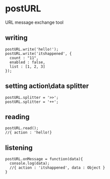 # postURL
URL message exchange tool

## writing
```
postURL.write('hello!');
postURL.write('itshappened', {
  count : "11",
  enabled : false,
  list : [1, 2, 3]
});
```

## setting action\data splitter
```
postURL.splitter = '>>';
postURL.splitter = '++';
```

## reading 
```
postURL.read();
//{ action : 'hello!}
```

## listening
```
postURL.onMessage = function(data){
  console.log(data);
  //{ action : 'itshappened', data : Object }
}
```
